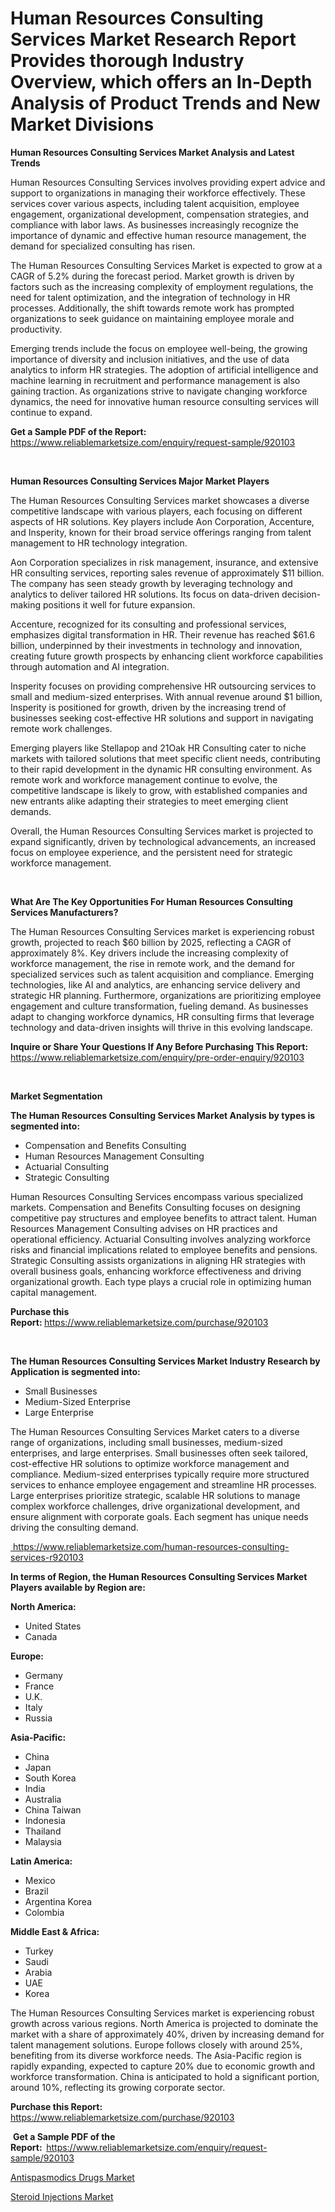 <p><h1>Human Resources Consulting Services Market Research Report Provides thorough Industry Overview, which offers an In-Depth Analysis of Product Trends and New Market Divisions</h1></p><p><strong>Human Resources Consulting Services Market Analysis and Latest Trends</strong></p>
<p><p>Human Resources Consulting Services involves providing expert advice and support to organizations in managing their workforce effectively. These services cover various aspects, including talent acquisition, employee engagement, organizational development, compensation strategies, and compliance with labor laws. As businesses increasingly recognize the importance of dynamic and effective human resource management, the demand for specialized consulting has risen.</p><p>The Human Resources Consulting Services Market is expected to grow at a CAGR of 5.2% during the forecast period. Market growth is driven by factors such as the increasing complexity of employment regulations, the need for talent optimization, and the integration of technology in HR processes. Additionally, the shift towards remote work has prompted organizations to seek guidance on maintaining employee morale and productivity.</p><p>Emerging trends include the focus on employee well-being, the growing importance of diversity and inclusion initiatives, and the use of data analytics to inform HR strategies. The adoption of artificial intelligence and machine learning in recruitment and performance management is also gaining traction. As organizations strive to navigate changing workforce dynamics, the need for innovative human resource consulting services will continue to expand.</p></p>
<p><strong>Get a Sample PDF of the Report:&nbsp;</strong> <a href="https://www.reliablemarketsize.com/enquiry/request-sample/920103?utm_campaign=2113&utm_medium=2&utm_source=Github&utm_content=ia&utm_term=06032025&utm_id=human-resources-consulting-services">https://www.reliablemarketsize.com/enquiry/request-sample/920103</a></p>
<p>&nbsp;</p>
<p><strong>Human Resources Consulting Services Major Market Players</strong></p>
<p><p>The Human Resources Consulting Services market showcases a diverse competitive landscape with various players, each focusing on different aspects of HR solutions. Key players include Aon Corporation, Accenture, and Insperity, known for their broad service offerings ranging from talent management to HR technology integration.</p><p>Aon Corporation specializes in risk management, insurance, and extensive HR consulting services, reporting sales revenue of approximately $11 billion. The company has seen steady growth by leveraging technology and analytics to deliver tailored HR solutions. Its focus on data-driven decision-making positions it well for future expansion.</p><p>Accenture, recognized for its consulting and professional services, emphasizes digital transformation in HR. Their revenue has reached $61.6 billion, underpinned by their investments in technology and innovation, creating future growth prospects by enhancing client workforce capabilities through automation and AI integration.</p><p>Insperity focuses on providing comprehensive HR outsourcing services to small and medium-sized enterprises. With annual revenue around $1 billion, Insperity is positioned for growth, driven by the increasing trend of businesses seeking cost-effective HR solutions and support in navigating remote work challenges.</p><p>Emerging players like Stellapop and 21Oak HR Consulting cater to niche markets with tailored solutions that meet specific client needs, contributing to their rapid development in the dynamic HR consulting environment. As remote work and workforce management continue to evolve, the competitive landscape is likely to grow, with established companies and new entrants alike adapting their strategies to meet emerging client demands.</p><p>Overall, the Human Resources Consulting Services market is projected to expand significantly, driven by technological advancements, an increased focus on employee experience, and the persistent need for strategic workforce management.</p></p>
<p>&nbsp;</p>
<p><strong>What Are The Key Opportunities For Human Resources Consulting Services Manufacturers?</strong></p>
<p><p>The Human Resources Consulting Services market is experiencing robust growth, projected to reach $60 billion by 2025, reflecting a CAGR of approximately 8%. Key drivers include the increasing complexity of workforce management, the rise in remote work, and the demand for specialized services such as talent acquisition and compliance. Emerging technologies, like AI and analytics, are enhancing service delivery and strategic HR planning. Furthermore, organizations are prioritizing employee engagement and culture transformation, fueling demand. As businesses adapt to changing workforce dynamics, HR consulting firms that leverage technology and data-driven insights will thrive in this evolving landscape.</p></p>
<p><strong>Inquire or Share Your Questions If Any Before Purchasing This Report:</strong> <a href="https://www.reliablemarketsize.com/enquiry/pre-order-enquiry/920103?utm_campaign=2113&utm_medium=2&utm_source=Github&utm_content=ia&utm_term=06032025&utm_id=human-resources-consulting-services">https://www.reliablemarketsize.com/enquiry/pre-order-enquiry/920103</a></p>
<p>&nbsp;</p>
<p><strong>Market Segmentation</strong></p>
<p><strong>The Human Resources Consulting Services Market Analysis by types is segmented into:</strong></p>
<p><ul><li>Compensation and Benefits Consulting</li><li>Human Resources Management Consulting</li><li>Actuarial Consulting</li><li>Strategic Consulting</li></ul></p>
<p><p>Human Resources Consulting Services encompass various specialized markets. Compensation and Benefits Consulting focuses on designing competitive pay structures and employee benefits to attract talent. Human Resources Management Consulting advises on HR practices and operational efficiency. Actuarial Consulting involves analyzing workforce risks and financial implications related to employee benefits and pensions. Strategic Consulting assists organizations in aligning HR strategies with overall business goals, enhancing workforce effectiveness and driving organizational growth. Each type plays a crucial role in optimizing human capital management.</p></p>
<p><strong>Purchase this Report:&nbsp;</strong><a href="https://www.reliablemarketsize.com/purchase/920103?utm_campaign=2113&utm_medium=2&utm_source=Github&utm_content=ia&utm_term=06032025&utm_id=human-resources-consulting-services">https://www.reliablemarketsize.com/purchase/920103</a></p>
<p>&nbsp;</p>
<p><strong>The Human Resources Consulting Services Market Industry Research by Application is segmented into:</strong></p>
<p><ul><li>Small Businesses</li><li>Medium-Sized Enterprise</li><li>Large Enterprise</li></ul></p>
<p><p>The Human Resources Consulting Services Market caters to a diverse range of organizations, including small businesses, medium-sized enterprises, and large enterprises. Small businesses often seek tailored, cost-effective HR solutions to optimize workforce management and compliance. Medium-sized enterprises typically require more structured services to enhance employee engagement and streamline HR processes. Large enterprises prioritize strategic, scalable HR solutions to manage complex workforce challenges, drive organizational development, and ensure alignment with corporate goals. Each segment has unique needs driving the consulting demand.</p></p>
<p><a href="https://www.reliablemarketsize.com/human-resources-consulting-services-r920103?utm_campaign=2113&utm_medium=2&utm_source=Github&utm_content=ia&utm_term=06032025&utm_id=human-resources-consulting-services">&nbsp;https://www.reliablemarketsize.com/human-resources-consulting-services-r920103</a></p>
<p><strong>In terms of Region, the Human Resources Consulting Services Market Players available by Region are:</strong></p>
<p>
    <p> <strong> North America: </strong>
        <ul>
            <li>United States</li>
            <li>Canada</li>
        </ul>
        </p> 
    <p> <strong> Europe: </strong>
        <ul>
            <li>Germany</li>
            <li>France</li>
            <li>U.K.</li>
            <li>Italy</li>
            <li>Russia</li>
        </ul>
        </p> 
    <p> <strong> Asia-Pacific: </strong>
        <ul>
            <li>China</li>
            <li>Japan</li>
            <li>South Korea</li>
            <li>India</li>
            <li>Australia</li>
            <li>China Taiwan</li>
            <li>Indonesia</li>
            <li>Thailand</li>
            <li>Malaysia</li>
        </ul>
        </p> 
    <p> <strong> Latin America: </strong>
        <ul>
            <li>Mexico</li>
            <li>Brazil</li>
            <li>Argentina Korea</li>
            <li>Colombia</li>
        </ul>
        </p> 
    <p> <strong> Middle East & Africa: </strong>
        <ul>
            <li>Turkey</li>
            <li>Saudi</li>
            <li>Arabia</li>
            <li>UAE</li>
            <li>Korea</li>
        </ul>
    </p>
    </p>
<p><p>The Human Resources Consulting Services market is experiencing robust growth across various regions. North America is projected to dominate the market with a share of approximately 40%, driven by increasing demand for talent management solutions. Europe follows closely with around 25%, benefiting from its diverse workforce needs. The Asia-Pacific region is rapidly expanding, expected to capture 20% due to economic growth and workforce transformation. China is anticipated to hold a significant portion, around 10%, reflecting its growing corporate sector.</p></p>
<p><strong>Purchase this Report: </strong><a href="https://www.reliablemarketsize.com/purchase/920103?utm_campaign=2113&utm_medium=2&utm_source=Github&utm_content=ia&utm_term=06032025&utm_id=human-resources-consulting-services">https://www.reliablemarketsize.com/purchase/920103</a></p>
<p>&nbsp;<strong>Get a Sample PDF of the Report:&nbsp;&nbsp;</strong><a href="https://www.reliablemarketsize.com/enquiry/request-sample/920103?utm_campaign=2113&utm_medium=2&utm_source=Github&utm_content=ia&utm_term=06032025&utm_id=human-resources-consulting-services">https://www.reliablemarketsize.com/enquiry/request-sample/920103</a></p>
<p><strong></strong></p>
<p><p><a href="https://github.com/dringals/Market-Research-Report-List-6/blob/main/antispasmodics-drugs-market.md?utm_campaign=2113&utm_medium=2&utm_source=Github&utm_content=ia&utm_term=06032025&utm_id=human-resources-consulting-services">Antispasmodics Drugs Market</a></p><p><a href="https://github.com/akramisabtu/Market-Research-Report-List-1/blob/main/steroid-injections-market.md?utm_campaign=2113&utm_medium=2&utm_source=Github&utm_content=ia&utm_term=06032025&utm_id=human-resources-consulting-services">Steroid Injections Market</a></p></p>